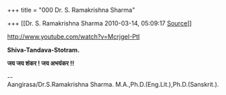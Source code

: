 +++
title = "000 Dr. S. Ramakrishna Sharma"

+++
[[Dr. S. Ramakrishna Sharma	2010-03-14, 05:09:17 [Source](https://groups.google.com/g/bvparishat/c/1vHbCEXSZdA)]]



<http://www.youtube.com/watch?v=McrjgeI-PtI>  
  
**Shiva-Tandava-Stotram.**  
  
**जय जय शंकर ! जय अभयंकर !!**  
  
--  
Aangirasa/Dr.S.Ramakrishna Sharma. M.A.,Ph.D.(Eng.Lit.),Ph.D.(Sanskrit.).  

